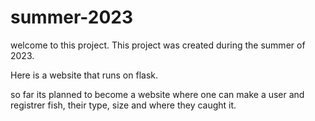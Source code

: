 # summer-2023
welcome to this project.
This project was created during the summer of 2023.

Here is a website that runs on flask.

so far its planned to become a website where one can make a user and registrer fish, their type, size and where they caught it.

